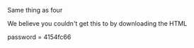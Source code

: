 Same thing as four

We believe you couldn't get this to by downloading the HTML

password = 4154fc66
